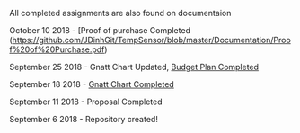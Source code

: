 All completed assignments are also found on documentaion



October 10 2018 - [Proof of purchase Completed (https://github.com/JDinhGit/TempSensor/blob/master/Documentation/Proof%20of%20Purchase.pdf)


September 25 2018 - Gnatt Chart Updated, [Budget Plan Completed](https://github.com/JDinhGit/TempSensor/blob/master/Documentation/BudgetPlan.pdf)


September 18 2018 - [Gnatt Chart Completed](https://github.com/JDinhGit/TempSensor/blob/master/Documentation/JohnsonGnattChart.mpp)



September 11 2018 - Proposal
Completed

September 6 2018 -
Repository created!
